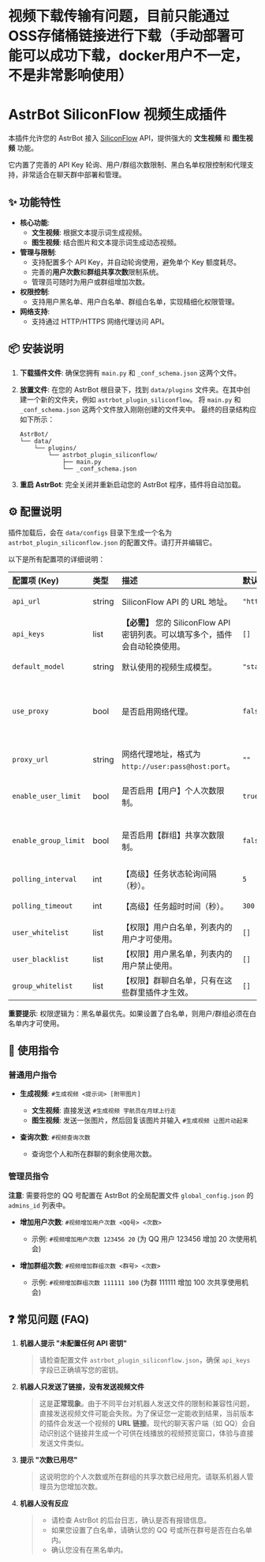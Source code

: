 # 视频下载传输有问题，目前只能通过OSS存储桶链接进行下载（手动部署可能可以成功下载，docker用户不一定，不是非常影响使用）
# AstrBot SiliconFlow 视频生成插件

本插件允许您的 AstrBot 接入 [SiliconFlow](https://siliconflow.cn/) API，提供强大的 **文生视频** 和 **图生视频** 功能。

它内置了完善的 API Key 轮询、用户/群组次数限制、黑白名单权限控制和代理支持，非常适合在聊天群中部署和管理。

## ✨ 功能特性

- **核心功能**:
  - **文生视频**: 根据文本提示词生成视频。
  - **图生视频**: 结合图片和文本提示词生成动态视频。
- **管理与限制**:
  - 支持配置多个 API Key，并自动轮询使用，避免单个 Key 额度耗尽。
  - 完善的**用户次数**和**群组共享次数**限制系统。
  - 管理员可随时为用户或群组增加次数。
- **权限控制**:
  - 支持用户黑名单、用户白名单、群组白名单，实现精细化权限管理。
- **网络支持**:
  - 支持通过 HTTP/HTTPS 网络代理访问 API。

## 📦 安装说明

1.  **下载插件文件**:
    确保您拥有 `main.py` 和 `_conf_schema.json` 这两个文件。

2.  **放置文件**:
    在您的 AstrBot 根目录下，找到 `data/plugins` 文件夹。在其中创建一个新的文件夹，例如 `astrbot_plugin_siliconflow`。
    将 `main.py` 和 `_conf_schema.json` 这两个文件放入刚刚创建的文件夹中。
    最终的目录结构应如下所示：
    ```
    AstrBot/
    └── data/
        └── plugins/
            └── astrbot_plugin_siliconflow/
                ├── main.py
                └── _conf_schema.json
    ```

3.  **重启 AstrBot**:
    完全关闭并重新启动您的 AstrBot 程序，插件将自动加载。

## ⚙️ 配置说明

插件加载后，会在 `data/configs` 目录下生成一个名为 `astrbot_plugin_siliconflow.json` 的配置文件。请打开并编辑它。

以下是所有配置项的详细说明：

| 配置项 (Key) | 类型 | 描述 | 默认值 | 示例/备注 |
| :--- | :--- | :--- | :--- | :--- |
| `api_url` | string | SiliconFlow API 的 URL 地址。 | `"https://api.siliconflow.cn"` | 通常无需修改。 |
| `api_keys` | list | **【必需】** 您的 SiliconFlow API 密钥列表。可以填写多个，插件会自动轮换使用。 | `[]` | `["sk-key1", "sk-key2"]` |
| `default_model` | string | 默认使用的视频生成模型。 | `"stabilityai/..."` | 通常无需修改。 |
| `use_proxy` | bool | 是否启用网络代理。 | `false` | 如果您的服务器无法直连 API，请设为 `true`。 |
| `proxy_url` | string | 网络代理地址，格式为 `http://user:pass@host:port`。 | `""` | `use_proxy` 为 `true` 时生效。 |
| `enable_user_limit`| bool | 是否启用【用户】个人次数限制。 | `true` | 推荐保持开启，避免滥用。 |
| `enable_group_limit`| bool | 是否启用【群组】共享次数限制。 | `false` | 开启后，群内任何人使用都会消耗群次数。 |
| `polling_interval`| int | 【高级】任务状态轮询间隔（秒）。 | `5` | 通常无需修改。 |
| `polling_timeout` | int | 【高级】任务超时时间（秒）。 | `300` | 通常无需修改。 |
| `user_whitelist` | list | 【权限】用户白名单，列表内的用户才可使用。 | `[]` | `["10001", "12345"]` |
| `user_blacklist` | list | 【权限】用户黑名单，列表内的用户禁止使用。 | `[]` | `["54321"]` |
| `group_whitelist` | list | 【权限】群聊白名单，只有在这些群里插件才生效。| `[]` | `["111111", "222222"]` |

**重要提示**: 权限逻辑为：黑名单最优先。如果设置了白名单，则用户/群组必须在白名单内才可使用。

## 🚀 使用指令

### 普通用户指令

-   **生成视频**: `#生成视频 <提示词> [附带图片]`
    -   **文生视频**: 直接发送 `#生成视频 宇航员在月球上行走`
    -   **图生视频**: 发送一张图片，然后回复该图片并输入 `#生成视频 让图片动起来`

-   **查询次数**: `#视频查询次数`
    -   查询您个人和所在群聊的剩余使用次数。

### 管理员指令

**注意**: 需要将您的 QQ 号配置在 AstrBot 的全局配置文件 `global_config.json` 的 `admins_id` 列表中。

-   **增加用户次数**: `#视频增加用户次数 <QQ号> <次数>`
    -   示例: `#视频增加用户次数 123456 20` (为 QQ 用户 123456 增加 20 次使用机会)

-   **增加群组次数**: `#视频增加群组次数 <群号> <次数>`
    -   示例: `#视频增加群组次数 111111 100` (为群 111111 增加 100 次共享使用机会)

## ❓ 常见问题 (FAQ)

1.  **机器人提示 "未配置任何 API 密钥"**
    > 请检查配置文件 `astrbot_plugin_siliconflow.json`，确保 `api_keys` 字段已正确填写您的密钥。

2.  **机器人只发送了链接，没有发送视频文件**
    > 这是**正常现象**。由于不同平台对机器人发送文件的限制和兼容性问题，直接发送视频文件可能会失败。为了保证您一定能收到结果，当前版本的插件会发送一个视频的 **URL 链接**。现代的聊天客户端（如 QQ）会自动识别这个链接并生成一个可供在线播放的视频预览窗口，体验与直接发送文件类似。

3.  **提示 "次数已用尽"**
    > 这说明您的个人次数或所在群组的共享次数已经用完。请联系机器人管理员为您增加次数。

4.  **机器人没有反应**
    > -   请检查 AstrBot 的后台日志，确认是否有报错信息。
    > -   如果您设置了白名单，请确认您的 QQ 号或所在群号是否在白名单内。
    > -   确认您没有在黑名单内。

